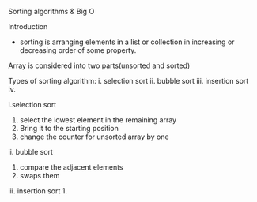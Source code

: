 Sorting algorithms & Big O

Introduction
- sorting is arranging elements in a list or collection in increasing or decreasing order of some property.

Array is considered into two parts(unsorted and sorted)

Types of sorting algorithm:
	i. selection sort
	ii. bubble sort
	iii. insertion sort
	iv. 

i.selection sort
1. select the lowest element in the remaining array
2. Bring it to the starting position
3. change the counter for unsorted array by one


ii. bubble sort
1. compare the adjacent elements
2. swaps them


iii. insertion sort
1. 

